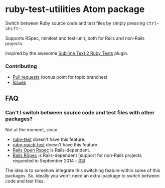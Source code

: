 # ruby-test-utilities Atom package

Switch between Ruby source code and test files by simply pressing <kbd>ctrl</kbd>-<kbd>shift</kbd>-<kbd>.</kbd>

Supports RSpec, minitest and test-unit, both for Rails and non-Rails projects.

Inspired by the awesome [Sublime Text 2 Ruby Tests](https://github.com/maltize/sublime-text-2-ruby-tests) plugin.

### Contributing

- [Pull requests](https://github.com/dcarral/atom-ruby-test-utilities/pulls) (bonus point for topic branches)
- [Issues](https://github.com/dcarral/atom-ruby-test-utilities/issues)

## FAQ

### Can't I switch between source code and test files with other packages?

Not at the moment, since:

- [ruby-test](https://atom.io/packages/ruby-test) doesn't have this feature.
- [ruby-quick-test](https://github.com/philnash/ruby-quick-test) doesn't have this feature.
- [Rails Open Rspec](https://atom.io/packages/rails-open-rspec) is Rails-dependent.
- [Rails RSpec](https://github.com/wangyuhere/atom-rails-rspec) is Rails-dependent (support for non-Rails projects requested in September 2014 - [#3](https://github.com/wangyuhere/atom-rails-rspec/issues/3))

The idea is to somehow integrate this switching feature within some of this packages. So, ideally you won't need an extra-package to switch between code and test files.
